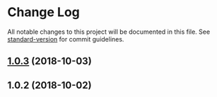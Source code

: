 # Change Log

All notable changes to this project will be documented in this file. See [standard-version](https://github.com/conventional-changelog/standard-version) for commit guidelines.

<a name="1.0.3"></a>
## [1.0.3](https://github.com/ValueAddTeam/ts-model/compare/v1.0.2...v1.0.3) (2018-10-03)



<a name="1.0.2"></a>
## 1.0.2 (2018-10-02)

